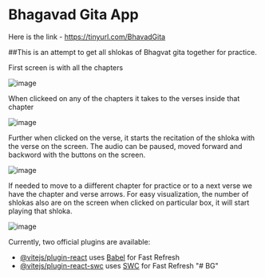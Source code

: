 # Bhagavad Gita App
Here is the link - https://tinyurl.com/BhavadGita


##This is an attempt to get all shlokas of Bhagvat gita together for practice.

First screen is with all the chapters

![image](https://github.com/user-attachments/assets/742584b6-24b7-4f47-a3d4-a29bf0e25eb6)

When clickeed on any of the chapters it takes to the verses inside that chapter

![image](https://github.com/user-attachments/assets/67336107-d358-4612-a28e-cf0363b12167)

Further when clicked on the verse, it starts the recitation of the shloka with the verse on the screen. The audio can be paused, moved forward and backword with the buttons on the screen.

![image](https://github.com/user-attachments/assets/188ad890-93ff-4806-abb4-102d46cada5f)

If needed to move to a diifferent chapter for practice or to a next verse we have the chapter and verse arrows. For easy visualization, the number of shlokas also are on the screen when clicked on particular box, it will start playing that shloka.

![image](https://github.com/user-attachments/assets/937bdf38-8ced-4877-ba0d-1b71af4c1492)



Currently, two official plugins are available:

- [@vitejs/plugin-react](https://github.com/vitejs/vite-plugin-react/blob/main/packages/plugin-react/README.md) uses [Babel](https://babeljs.io/) for Fast Refresh
- [@vitejs/plugin-react-swc](https://github.com/vitejs/vite-plugin-react-swc) uses [SWC](https://swc.rs/) for Fast Refresh
"# BG" 
